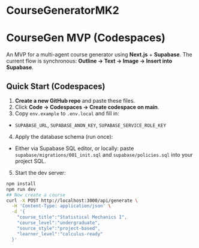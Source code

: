 # CourseGeneratorMK2

# CourseGen MVP (Codespaces)

An MVP for a multi-agent course generator using **Next.js** + **Supabase**. The current flow is synchronous: **Outline → Text → Image → Insert into Supabase**.

## Quick Start (Codespaces)

1. **Create a new GitHub repo** and paste these files.
2. Click **Code → Codespaces → Create codespace on main**.
3. Copy `env.example` to `.env.local` and fill in:

- `SUPABASE_URL`, `SUPABASE_ANON_KEY`, `SUPABASE_SERVICE_ROLE_KEY`

4. Apply the database schema (run once):

- Either via Supabase SQL editor, or locally: paste `supabase/migrations/001_init.sql` and `supabase/policies.sql` into your project SQL.

5. Start the dev server:

```bash
npm install
npm run dev
## Now create a course
curl -X POST http://localhost:3000/api/generate \
  -H 'Content-Type: application/json' \
  -d '{
    "course_title":"Statistical Mechanics I",
    "course_level":"undergraduate",
    "source_style":"project-based",
    "learner_level":"calculus-ready"
  }'
```
